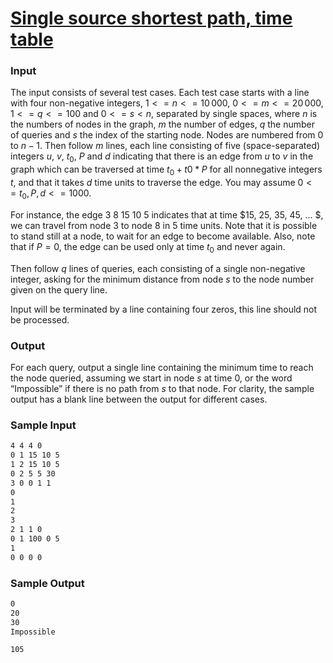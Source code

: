 # [Single source shortest path, time table](https://liu.kattis.com/courses/AAPS/AAPS25/assignments/uqu3ow/problems/shortestpath2)

### Input
The input consists of several test cases. Each test case starts with a line with four non-negative integers, $1 <= n <= 10\, 000$, $0 <= m <= 20\, 000$, $1 <= q <= 100$ and $0 <= s < n$, separated by single spaces, where $n$ is the numbers of nodes in the graph, $m$ the number of edges, $q$ the number of queries and $s$ the index of the starting node. Nodes are numbered from $0$ to $n-1$. Then follow $m$ lines, each line consisting of five (space-separated) integers $u$, $v$, $t_{0}$, $P$ and $d$ indicating that there is an edge from $u$ to $v$ in the graph which can be traversed at time $t_{0} + t0 * P$ for all nonnegative integers $t$, and that it takes $d$ time units to traverse the edge. You may assume $0 <= t_0, P, d <= 1000$.

For instance, the edge 3 8 15 10 5 indicates that at time $15, 25, 35, 45, ... $, we can travel from node $3$ to node $8$ in $5$ time units. Note that it is possible to stand still at a node, to wait for an edge to become available. Also, note that if $P = 0$, the edge can be used only at time $t_{0}$ and never again.

Then follow $q$ lines of queries, each consisting of a single non-negative integer, asking for the minimum distance from node $s$ to the node number given on the query line.

Input will be terminated by a line containing four zeros, this line should not be processed.


### Output
For each query, output a single line containing the minimum time to reach the node queried, assuming we start in node $s$ at time $0$, or the word “Impossible” if there is no path from $s$ to that node. For clarity, the sample output has a blank line between the output for different cases.


### Sample Input 

```bash
4 4 4 0
0 1 15 10 5
1 2 15 10 5
0 2 5 5 30
3 0 0 1 1
0
1
2
3
2 1 1 0
0 1 100 0 5
1
0 0 0 0

```

### Sample Output 

```bash
0
20
30
Impossible

105

```
